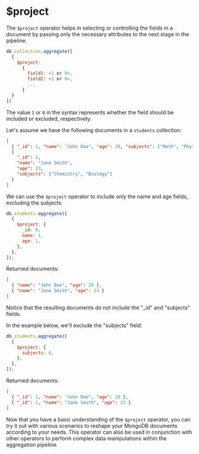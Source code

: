 # $project

The `$project` operator helps in selecting or controlling the fields in a document by passing only the necessary attributes to the next stage in the pipeline.

```javascript
db.collection.aggregate([
  {
    $project:
      {
        field1: <1 or 0>,
        field2: <1 or 0>,
        ...
      }
  }
])
```

The value `1` or `0` in the syntax represents whether the field should be included or excluded, respectively.

Let's assume we have the following documents in a `students` collection:

```json
[
  { "_id": 1, "name": "John Doe", "age": 20, "subjects": ["Math", "Physics"] },
  {
    "_id": 2,
    "name": "Jane Smith",
    "age": 23,
    "subjects": ["Chemistry", "Biology"]
  }
]
```

We can use the `$project` operator to include only the name and age fields, excluding the subjects:

```javascript
db.students.aggregate([
  {
    $project: {
      _id: 0,
      name: 1,
      age: 1,
    },
  },
]);
```

Returned documents:

```json
[
  { "name": "John Doe", "age": 20 },
  { "name": "Jane Smith", "age": 23 }
]
```

Notice that the resulting documents do not include the "\_id" and "subjects" fields.

In the example below, we'll exclude the "subjects" field:

```javascript
db.students.aggregate([
  {
    $project: {
      subjects: 0,
    },
  },
]);
```

Returned documents:

```json
[
  { "_id": 1, "name": "John Doe", "age": 20 },
  { "_id": 2, "name": "Jane Smith", "age": 23 }
]
```

Now that you have a basic understanding of the `$project` operator, you can try it out with various scenarios to reshape your MongoDB documents according to your needs. This operator can also be used in conjunction with other operators to perform complex data manipulations within the aggregation pipeline.
